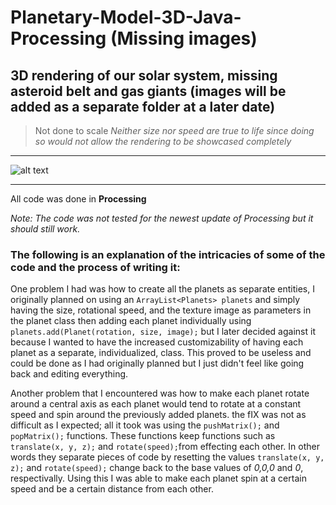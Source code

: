 # Planetary-Model-3D-Java-Processing (Missing images)
## 3D rendering of our solar system, missing asteroid belt and gas giants (images will be added as a separate folder at a later date)

>Not done to scale _Neither size nor speed are true to life since doing so would not allow the rendering to be showcased completely_

***

![alt text](http://i.imgur.com/GtFMODq.gif)

***

All code was done in **Processing** 

_Note: The code was not tested for the newest update of Processing but it should still work._

### The following is an explanation of the intricacies of some of the code and the process of writing it:

One problem I had was how to create all the planets as separate entities, I originally planned on using an `ArrayList<Planets> planets` and simply having the size, rotational speed, and the texture image as parameters in the planet class then adding each planet individually using `planets.add(Planet(rotation, size, image);` but I later decided against it because I wanted to have the increased customizability of having each planet as a separate, individualized, class. This proved to be useless and could be done as I had originally planned but I just didn't feel like going back and editing everything.


Another problem that I encountered was how to make each planet rotate around a central axis as each planet would tend to rotate at a constant speed and spin around the previously added planets. the fIX was not as difficult as I expected; all it took was using the `pushMatrix();` and `popMatrix();` functions. These functions keep functions such as `translate(x, y, z);` and `rotate(speed);`from effecting each other. In other words they separate pieces of code by resetting the values `translate(x, y, z);` and `rotate(speed);` change back to the base values of *0,0,0* and *0*, respectivally. Using this I was able to make each planet spin at a certain speed and be a certain distance from each other. 
